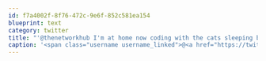```yaml
---
id: f7a4002f-8f76-472c-9e6f-852c581ea154
blueprint: text
category: twitter
title: "'@thenetworkhub I'm at home now coding with the cats sleeping beside me!"
caption: '<span class="username username_linked">@<a href="https://twitter.com/thenetworkhub" title="The Network Hub">thenetworkhub</a></span> I''m at home now coding with the cats sleeping beside me!'
---
```

